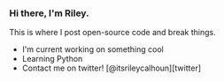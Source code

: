 ### Hi there, I'm Riley.
This is where I post open-source code and break things.
- I'm current working on something cool
- Learning Python
- Contact me on twitter! [@itsrileycalhoun][twitter]